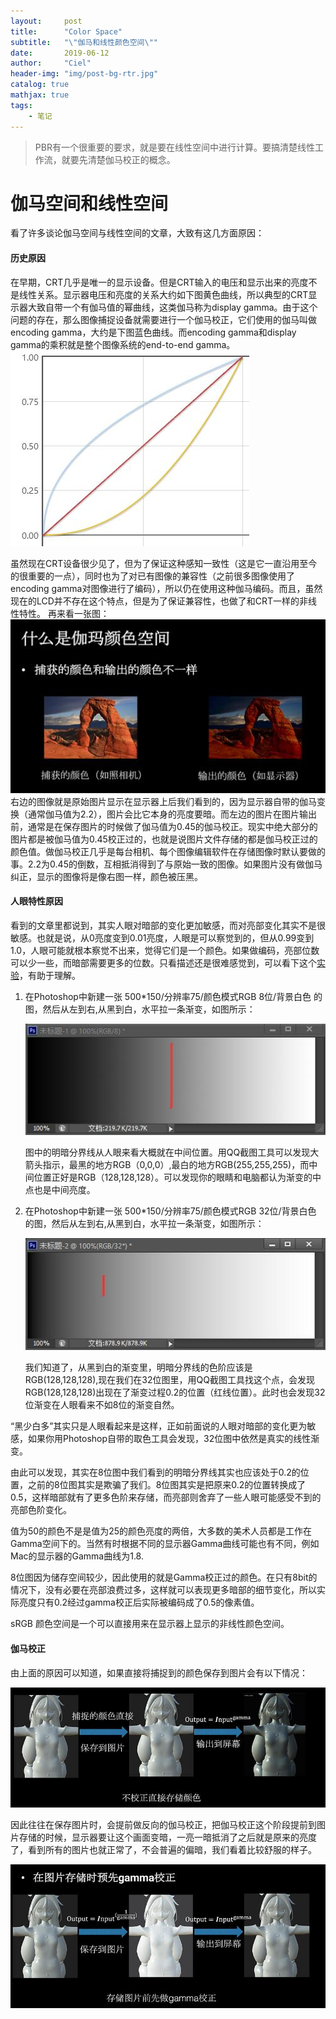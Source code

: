 ```yaml
---
layout:     post
title:      "Color Space"
subtitle:   "\"伽马和线性颜色空间\""
date:       2019-06-12
author:     "Ciel"
header-img: "img/post-bg-rtr.jpg"
catalog: true
mathjax: true
tags:
    - 笔记
---
```


> PBR有一个很重要的要求，就是要在线性空间中进行计算。要搞清楚线性工作流，就要先清楚伽马校正的概念。

# 伽马空间和线性空间

看了许多谈论伽马空间与线性空间的文章，大致有这几方面原因：

#### 历史原因

在早期，CRT几乎是唯一的显示设备。但是CRT输入的电压和显示出来的亮度不是线性关系。显示器电压和亮度的关系大约如下图黄色曲线，所以典型的CRT显示器大致自带一个有伽马值的幂曲线，这类伽马称为display gamma。由于这个问题的存在，那么图像捕捉设备就需要进行一个伽马校正，它们使用的伽马叫做encoding gamma，大约是下图蓝色曲线。而encoding gamma和display gamma的乘积就是整个图像系统的end-to-end gamma。
![伽马曲线](/img/in-post/color-space/gamaquxian.jpg)

虽然现在CRT设备很少见了，但为了保证这种感知一致性（这是它一直沿用至今的很重要的一点），同时也为了对已有图像的兼容性（之前很多图像使用了encoding gamma对图像进行了编码），所以仍在使用这种伽马编码。而且，虽然现在的LCD并不存在这个特点，但是为了保证兼容性，也做了和CRT一样的非线性特性。
再来看一张图：
![伽马空间](/img/in-post/color-space/gamakongjian.jpg)
右边的图像就是原始图片显示在显示器上后我们看到的，因为显示器自带的伽马变换（通常伽马值为2.2），图片会比它本身的亮度要暗。而左边的图片在图片输出前，通常是在保存图片的时候做了伽马值为0.45的伽马校正。现实中绝大部分的图片都是被伽马值为0.45校正过的，也就是说图片文件存储的都是伽马校正过的颜色值。做伽马校正几乎是每台相机、每个图像编辑软件在存储图像时默认要做的事。2.2为0.45的倒数，互相抵消得到了与原始一致的图像。如果图片没有做伽马纠正，显示的图像将是像右图一样，颜色被压黑。

#### 人眼特性原因

看到的文章里都说到，其实人眼对暗部的变化更加敏感，而对亮部变化其实不是很敏感。也就是说，从0亮度变到0.01亮度，人眼是可以察觉到的，但从0.99变到1.0，人眼可能就根本察觉不出来，觉得它们是一个颜色。如果做编码，亮部位数可以少一些，而暗部需要更多的位数。只看描述还是很难感觉到，可以看下这个[实验](https://www.cnblogs.com/guanzz/p/7416821.html)，有助于理解。

1. 在Photoshop中新建一张 500*150/分辨率75/颜色模式RGB 8位/背景白色 的图，然后从左到右,从黑到白，水平拉一条渐变，如图所示：

   ![8位](/img/in-post/color-space/8bit.jpg)

   图中的明暗分界线从人眼来看大概就在中间位置。用QQ截图工具可以发现大箭头指示，最黑的地方RGB（0,0,0）,最白的地方RGB(255,255,255)，而中间位置正好是RGB（128,128,128）。可以发现你的眼睛和电脑都认为渐变的中点也是中间亮度。

2. 在Photoshop中新建一张 500*150/分辨率75/颜色模式RGB 32位/背景白色 的图，然后从左到右,从黑到白，水平拉一条渐变，如图所示：

   ![32位](/img/in-post/color-space/32bit.jpg)

   我们知道了，从黑到白的渐变里，明暗分界线的色阶应该是RGB(128,128,128),现在我们在32位图里，用QQ截图工具找这个点，会发现RGB(128,128,128)出现在了渐变过程0.2的位置（红线位置）。此时也会发现32位渐变在人眼看来不如8位的渐变自然。

“黑少白多”其实只是人眼看起来是这样，正如前面说的人眼对暗部的变化更为敏感，如果你用Photoshop自带的取色工具会发现，32位图中依然是真实的线性渐变。

由此可以发现，其实在8位图中我们看到的明暗分界线其实也应该处于0.2的位置，之前的8位图其实是欺骗了我们。8位图其实是把原来0.2的位置转换成了0.5，这样暗部就有了更多色阶来存储，而亮部则舍弃了一些人眼可能感受不到的亮部色阶变化。

值为50的颜色不是是值为25的颜色亮度的两倍，大多数的美术人员都是工作在Gamma空间下的。当然有时根据不同的显示器Gamma曲线可能也有不同，例如Mac的显示器的Gamma曲线为1.8.

8位图因为储存空间较少，因此使用的就是Gamma校正过的颜色。在只有8bit的情况下，没有必要在亮部浪费过多，这样就可以表现更多暗部的细节变化，所以实际亮度只有0.2经过gamma校正后实际被编码成了0.5的像素值。

sRGB 颜色空间是一个可以直接用来在显示器上显示的非线性颜色空间。

#### 伽马校正

由上面的原因可以知道，如果直接将捕捉到的颜色保存到图片会有以下情况：

![\img\in-post\pbr\nocorrect](\img\in-post\pbr\nocorrect.jpg)

因此往往在保存图片时，会提前做反向的伽马校正，把伽马校正这个阶段提前到图片存储的时候，显示器要让这个画面变暗，一亮一暗抵消了之后就是原来的亮度了，看到所有的图片也就正常了，不会普遍的偏暗，我们看着比较舒服的样子。

![\img\in-post\pbr\gamma](\img\in-post\pbr\gamma.jpg)
